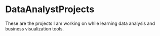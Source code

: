# DataAnalystProjects
These are the projects I am working on while learning data analysis and business visualization tools.

